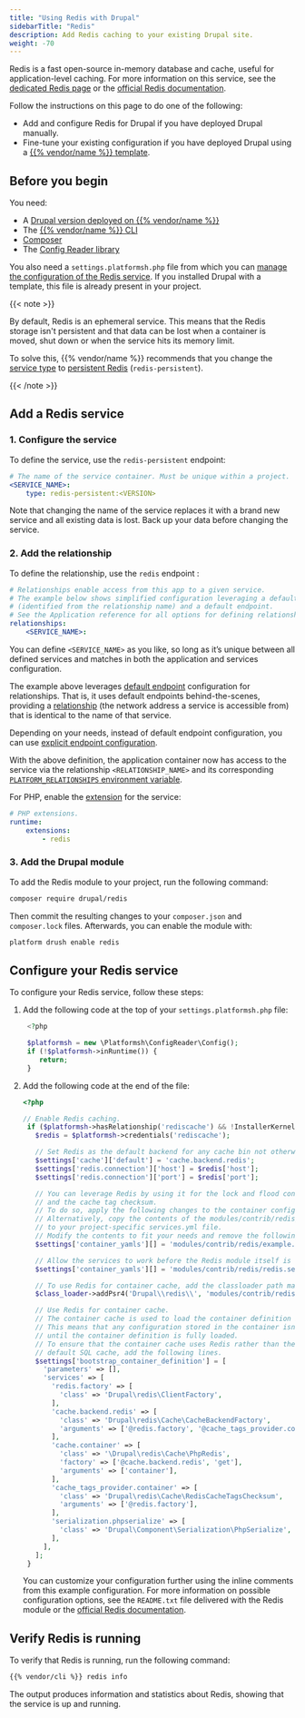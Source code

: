```yaml
---
title: "Using Redis with Drupal"
sidebarTitle: "Redis"
description: Add Redis caching to your existing Drupal site.
weight: -70
---
```


Redis is a fast open-source in-memory database and cache,
useful for application-level caching.
For more information on this service, see the [dedicated Redis page](../../add-services/redis.md)
or the [official Redis documentation](https://redis.io/docs/).

Follow the instructions on this page to do one of the following:

*   Add and configure Redis for Drupal if you have deployed Drupal manually.
*   Fine-tune your existing configuration if you have deployed Drupal using a [{{% vendor/name %}} template](../../development/templates.md).

## Before you begin

You need:

*   A [Drupal version deployed on {{% vendor/name %}}](../drupal/deploy/_index.md)
*   The [{{% vendor/name %}} CLI](../../administration/cli/)
*   [Composer](https://getcomposer.org/)
*   The [Config Reader library](../../guides/drupal/deploy/customize.md#install-the-config-reader)

You also need a `settings.platformsh.php` file from which you can [manage the configuration of the Redis service](../drupal/deploy/customize.md#settingsphp).
If you installed Drupal with a template, this file is already present in your project.

{{< note >}}

By default, Redis is an ephemeral service.
This means that the Redis storage isn't persistent
and that data can be lost when a container is moved, shut down
or when the service hits its memory limit.

To solve this, {{% vendor/name %}} recommends that you change the [service type](../../add-services/redis.md#service-types)
to [persistent Redis](../../add-services/redis.md#persistent-redis) (`redis-persistent`).

{{< /note >}}

## Add a Redis service

### 1. Configure the service

To define the service, use the `redis-persistent` endpoint:

```yaml {configFile="services"}
# The name of the service container. Must be unique within a project.
<SERVICE_NAME>:
    type: redis-persistent:<VERSION>
```

Note that changing the name of the service replaces it with a brand new service and all existing data is lost.
Back up your data before changing the service.

### 2. Add the relationship

To define the relationship, use the `redis` endpoint :

```yaml {configFile="app"}
# Relationships enable access from this app to a given service.
# The example below shows simplified configuration leveraging a default service
# (identified from the relationship name) and a default endpoint.
# See the Application reference for all options for defining relationships and endpoints.
relationships:
    <SERVICE_NAME>: 
```

You can define `<SERVICE_NAME>` as you like, so long as it’s unique between all defined services and matches in both the application and services configuration.

The example above leverages [default endpoint](/create-apps/app-reference/single-runtime-image#relationships) configuration for relationships. That is, it uses default endpoints behind-the-scenes, providing a [relationship](/create-apps/app-reference/single-runtime-image#relationships) (the network address a service is accessible from) that is identical to the name of that service.

Depending on your needs, instead of default endpoint configuration, you can use [explicit endpoint configuration](/create-apps/app-reference/single-runtime-image#relationships).

With the above definition, the application container now has access to the service via the relationship `<RELATIONSHIP_NAME>` and its corresponding [`PLATFORM_RELATIONSHIPS` environment variable](/development/variables/use-variables#use-provided-variables).

For PHP, enable the [extension](/languages/php/extensions) for the service:

```yaml {configFile="app"}
# PHP extensions.
runtime:
    extensions:
        - redis
```

### 3. Add the Drupal module

To add the Redis module to your project, run the following command:

```bash
composer require drupal/redis
```

Then commit the resulting changes to your `composer.json`
and `composer.lock` files. Afterwards, you can enable the module with:

```bash
platform drush enable redis
```

## Configure your Redis service

To configure your Redis service, follow these steps:

1.  Add the following code at the top of your `settings.platformsh.php` file:

    ```php {location="settings.platformsh.php"}
     <?php

     $platformsh = new \Platformsh\ConfigReader\Config();
     if (!$platformsh->inRuntime()) {
        return;
     }
    ```

2.  Add the following code at the end of the file:

    ```php {location="settings.platformsh.php"}
    <?php

    // Enable Redis caching.
     if ($platformsh->hasRelationship('rediscache') && !InstallerKernel::installationAttempted() && extension_loaded('redis')) {
       $redis = $platformsh->credentials('rediscache');

       // Set Redis as the default backend for any cache bin not otherwise specified.
       $settings['cache']['default'] = 'cache.backend.redis';
       $settings['redis.connection']['host'] = $redis['host'];
       $settings['redis.connection']['port'] = $redis['port'];

       // You can leverage Redis by using it for the lock and flood control systems
       // and the cache tag checksum.
       // To do so, apply the following changes to the container configuration.
       // Alternatively, copy the contents of the modules/contrib/redis/example.services.yml file
       // to your project-specific services.yml file.
       // Modify the contents to fit your needs and remove the following line.
       $settings['container_yamls'][] = 'modules/contrib/redis/example.services.yml';

       // Allow the services to work before the Redis module itself is enabled.
       $settings['container_yamls'][] = 'modules/contrib/redis/redis.services.yml';

       // To use Redis for container cache, add the classloader path manually.
       $class_loader->addPsr4('Drupal\\redis\\', 'modules/contrib/redis/src');

       // Use Redis for container cache.
       // The container cache is used to load the container definition itself.
       // This means that any configuration stored in the container isn't available
       // until the container definition is fully loaded.
       // To ensure that the container cache uses Redis rather than the
       // default SQL cache, add the following lines.
       $settings['bootstrap_container_definition'] = [
         'parameters' => [],
         'services' => [
           'redis.factory' => [
             'class' => 'Drupal\redis\ClientFactory',
           ],
           'cache.backend.redis' => [
             'class' => 'Drupal\redis\Cache\CacheBackendFactory',
             'arguments' => ['@redis.factory', '@cache_tags_provider.container', '@serialization.phpserialize'],
           ],
           'cache.container' => [
             'class' => '\Drupal\redis\Cache\PhpRedis',
             'factory' => ['@cache.backend.redis', 'get'],
             'arguments' => ['container'],
           ],
           'cache_tags_provider.container' => [
             'class' => 'Drupal\redis\Cache\RedisCacheTagsChecksum',
             'arguments' => ['@redis.factory'],
           ],
           'serialization.phpserialize' => [
             'class' => 'Drupal\Component\Serialization\PhpSerialize',
           ],
         ],
       ];
     }
    ```

    You can customize your configuration further
    using the inline comments from this example configuration.
    For more information on possible configuration options,
    see the `README.txt` file delivered with the Redis module
    or the [official Redis documentation](https://redis.io/docs/).

## Verify Redis is running

To verify that Redis is running, run the following command:

```bash
{{% vendor/cli %}} redis info
```

The output produces information and statistics about Redis,
showing that the service is up and running.
